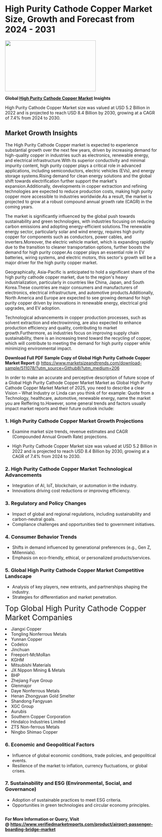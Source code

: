 <H1>High Purity Cathode Copper Market Size, Growth and Forecast from 2024 - 2031</H1><img class="aligncenter size-medium wp-image-584254" src="https://thirdeyenews.in/wp-content/uploads/2024/09/Global-Market-Research-300x168.jpeg" alt="" width="300" height="168" /><p><strong>Global&nbsp;<a href="https://www.marketsizeandtrends.com/download-sample/511078/?utm_source=Github8j?utm_medium=206">High Purity Cathode Copper Market</a> Insights</strong></p><p>High Purity Cathode Copper Market size was valued at USD 5.2 Billion in 2022 and is projected to reach USD 8.4 Billion by 2030, growing at a CAGR of 7.4% from 2024 to 2030.</p><p><h2>Market Growth Insights</h2> <p>The High Purity Cathode Copper market is expected to experience substantial growth over the next few years, driven by increasing demand for high-quality copper in industries such as electronics, renewable energy, and electrical infrastructure.With its superior conductivity and minimal impurity content, high purity copper plays a critical role in advanced applications, including semiconductors, electric vehicles (EVs), and energy storage systems.Rising demand for clean energy solutions and the global shift towards electrification further support the market's expansion.Additionally, developments in copper extraction and refining technologies are expected to reduce production costs, making high purity copper more accessible to industries worldwide.As a result, the market is projected to grow at a robust compound annual growth rate (CAGR) in the coming years.</p> <p>The market is significantly influenced by the global push towards sustainability and green technologies, with industries focusing on reducing carbon emissions and adopting energy-efficient solutions.The renewable energy sector, particularly solar and wind energy, requires high purity copper for components such as conductors, power cables, and inverters.Moreover, the electric vehicle market, which is expanding rapidly due to the transition to cleaner transportation options, further boosts the demand for high purity copper.As copper plays an essential role in EV batteries, wiring systems, and electric motors, this sector's growth will be a major driver for the high purity copper market.</p> <p>Geographically, Asia-Pacific is anticipated to hold a significant share of the high purity cathode copper market, due to the region's heavy industrialization, particularly in countries like China, Japan, and South Korea.These countries are major consumers and manufacturers of electronics, electrical infrastructure, and automotive products.Additionally, North America and Europe are expected to see growing demand for high purity copper driven by innovations in renewable energy, electrical grid upgrades, and EV adoption.</p> <p>Technological advancements in copper production processes, such as solvent extraction and electrowinning, are also expected to enhance production efficiency and quality, contributing to market growth.Furthermore, as industries focus on improving supply chain sustainability, there is an increasing trend toward the recycling of copper, which will contribute to meeting the demand for high purity copper while minimizing environmental impact.</p> <p><span class=""><strong>Download Full PDF Sample Copy of Global High Purity Cathode Copper Market Report</strong> @ <a href="https://www.marketsizeandtrends.com/download-sample/511078/?utm_source=Github8j?utm_medium=206" target="_blank">https://www.marketsizeandtrends.com/download-sample/511078/?utm_source=Github8j?utm_medium=206</a></span></p><p>In order to make an accurate and perceptive description of future scope of a Global&nbsp;High Purity Cathode Copper Market Market as Global&nbsp;High Purity Cathode Copper Market Market of 2025, you need to describe a clear Vision &ndash; What Industry or Linda can you think of for example: Quote from a Technology, healthcare, automotive, renewable energy, name the market you are Reffering to.However, some general trends and factors usually impact market reports and their future outlook include:</p><h3>1.&nbsp;<strong>High Purity Cathode Copper Market Growth Projections</strong></h3><ul><li>Examine market size trends, revenue estimates and CAGR (Compounded Annual Growth Rate) projections.</li><li><p>High Purity Cathode Copper Market size was valued at USD 5.2 Billion in 2022 and is projected to reach USD 8.4 Billion by 2030, growing at a CAGR of 7.4% from 2024 to 2030.</p></li></ul><h3>2.&nbsp;<strong>High Purity Cathode Copper Market Technological Advancements</strong></h3><ul><li>Integration of AI, IoT, blockchain, or automation in the industry.</li><li>Innovations driving cost reductions or improving efficiency.</li></ul><h3>3.&nbsp;<strong>Regulatory and Policy Changes</strong></h3><ul><li>Impact of global and regional regulations, including sustainability and carbon-neutral goals.</li><li>Compliance challenges and opportunities tied to government initiatives.</li></ul><h3>4.&nbsp;<strong>Consumer Behavior Trends</strong></h3><ul><li>Shifts in demand influenced by generational preferences (e.g., Gen Z, Millennials).</li><li>Emphasis on eco-friendly, ethical, or personalized products/services.</li></ul><h3>5.&nbsp;<strong>Global High Purity Cathode Copper Market Competitive Landscape</strong></h3><ul><li>Analysis of key players, new entrants, and partnerships shaping the industry.</li><li>Strategies for differentiation and market penetration.</li></ul><p data-pm-slice="1 1 []"><span style="color: inherit; font-family: inherit; font-size: 25px;">Top Global High Purity Cathode Copper Market Companies</span></p><div class="" data-test-id=""><p><li>Jiangxi Copper</li><li> Tongling Nonferrous Metals</li><li> Yunnan Copper</li><li> Codelco</li><li> Jinchuan</li><li> Freeport-McMoRan</li><li> KGHM</li><li> Mitsubishi Materials</li><li> JX Nippon Mining & Metals</li><li> BHP</li><li> Zhejiang Fuye Group</li><li> Glenmajor</li><li> Daye Nonferrous Metals</li><li> Henan Zhongyuan Gold Smelter</li><li> Shandong Fangyuan</li><li> XGC Group</li><li> Aurubis</li><li> Southern Copper Corporation</li><li> Hindalco Industries Limited</li><li> ZTS Non-ferrous Metals</li><li> Ningbo Shimao Copper</li></p></div><h3>6.&nbsp;<strong>Economic and Geopolitical Factors</strong></h3><ul><li>Influence of global economic conditions, trade policies, and geopolitical events.</li><li>Resilience of the market to inflation, currency fluctuations, or global crises.</li></ul><h3>7.&nbsp;<strong>Sustainability and ESG (Environmental, Social, and Governance)</strong></h3><ul><li>Adoption of sustainable practices to meet ESG criteria.</li><li>Opportunities in green technologies and circular economy principles.</li></ul><h2><strong style="font-size: 14px;">For More Information or Query, Visit @&nbsp;</strong><a style="background-color: #ffffff; font-size: 14px;" href="https://www.marketsizeandtrends.com/report/high-purity-cathode-copper-market/" target="_blank">https://www.verifiedmarketreports.com/product/airport-passenger-boarding-bridge-market</a></h2>